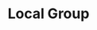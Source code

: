 ---
title: "Local Group"
hashtag: local-group
layout: hashtag
subdivision-of:
  - Virgo Supercluster
tags:
  - Astronomy
---